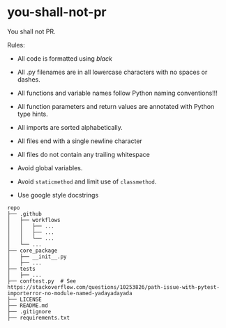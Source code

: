 # you-shall-not-pr
You shall not PR.

Rules:
- All code is formatted using _black_
- All .py filenames are in all lowercase characters with no spaces or dashes.
- All functions and variable names follow Python naming conventions!!!
- All function parameters and return values are annotated with Python type hints.
- All imports are sorted alphabetically.
- All files end with a single newline character
- All files do not contain any trailing whitespace

- Avoid global variables.
- Avoid `staticmethod` and limit use of `classmethod`.
- Use google style docstrings

```
repo
├── .github
│   ├── workflows
│   │   ├── ...
│   │   ├── ...
│   │   └── ...
│   └── ...
├── core_package
│   ├── __init__.py
│   ├── ...
├── tests
│   ├── ...
├── conftest.py  # See https://stackoverflow.com/questions/10253826/path-issue-with-pytest-importerror-no-module-named-yadayadayada
├── LICENSE
├── README.md
├── .gitignore
├── requirements.txt


```